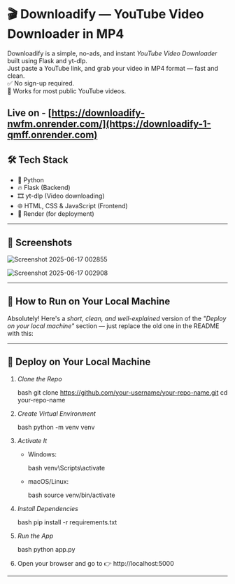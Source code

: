 # 🎬 Downloadify — YouTube Video Downloader in MP4

Downloadify is a simple, no-ads, and instant *YouTube Video Downloader* built using Flask and yt-dlp.  
Just paste a YouTube link, and grab your video in MP4 format — fast and clean.  
✅ No sign-up required.  
🎯 Works for most public YouTube videos.

Live on - [https://downloadify-nwfm.onrender.com/](https://downloadify-1-qmff.onrender.com)
---

## 🛠 Tech Stack

- 🐍 Python
- 🔥 Flask (Backend)
- 🎞 yt-dlp (Video downloading)
- 🌐 HTML, CSS & JavaScript (Frontend)
- 🚀 Render (for deployment)

---

## 📸 Screenshots

![Screenshot 2025-06-17 002855](https://github.com/user-attachments/assets/895480cf-399f-4f3b-a658-399b13c9e721)

![Screenshot 2025-06-17 002908](https://github.com/user-attachments/assets/3116efac-e676-48bc-8c78-1941b5f077f4)

---

## 🚀 How to Run on Your Local Machine

Absolutely! Here's a *short, clean, and well-explained* version of the *"Deploy on your local machine"* section — just replace the old one in the README with this:

---

## 🚀 Deploy on Your Local Machine

1. *Clone the Repo*

   bash
   git clone https://github.com/your-username/your-repo-name.git
   cd your-repo-name
   

2. *Create Virtual Environment*

   bash
   python -m venv venv
   

3. *Activate It*

   * Windows:

     bash
     venv\Scripts\activate
     

   * macOS/Linux:

     bash
     source venv/bin/activate
     

4. *Install Dependencies*

   bash
   pip install -r requirements.txt
   

5. *Run the App*

   bash
   python app.py
   

6. Open your browser and go to 👉 http://localhost:5000

---
